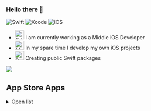 ### Hello there 👋

![Swift](https://img.shields.io/badge/swift-F54A2A?style=for-the-badge&logo=swift&logoColor=white)
![Xcode](https://img.shields.io/badge/Xcode-007ACC?style=for-the-badge&logo=Xcode&logoColor=white)
![iOS](https://img.shields.io/badge/iOS-000000?style=for-the-badge&logo=ios&logoColor=white)
  
- <img src="https://raw.githubusercontent.com/Tarikul-Islam-Anik/Animated-Fluent-Emojis/master/Emojis/Objects/Briefcase.png" alt="Briefcase" width="25" height="25" /> I am currently working as a Middle iOS Developer
- <img src="https://raw.githubusercontent.com/Tarikul-Islam-Anik/Animated-Fluent-Emojis/master/Emojis/People%20with%20professions/Man%20Technologist%20Light%20Skin%20Tone.png" alt="Man Technologist Light Skin Tone" width="25" height="25" /> In my spare time I develop my own iOS projects
- <img src="https://raw.githubusercontent.com/Tarikul-Islam-Anik/Animated-Fluent-Emojis/master/Emojis/Objects/Package.png" alt="Package" width="25" height="25" /> Creating public Swift packages

<picture>
  <source
    srcset="https://github-readme-stats.vercel.app/api?username=moslienko&layout=compact&show_icons=true&hide_rank=true&count_private=true&theme=dark"
    media="(prefers-color-scheme: dark)"
  />
  <source
    srcset="https://github-readme-stats.vercel.app/api?username=moslienko&layout=compact&show_icons=true&hide_rank=true&count_private=true"
    media="(prefers-color-scheme: light), (prefers-color-scheme: no-preference)"
  />
  <img src="https://github-readme-stats.vercel.app/api?username=moslienko&layout=compact&show_icons=true&hide_rank=true&count_private=true" />
</picture>

## App Store Apps
<details>
  <summary>Open list</summary>
  ## 🔗 Emilie Saver
![Static Badge](https://img.shields.io/badge/%2015%2B-blue?logo=ios&logoColor=white)
![Static Badge](https://img.shields.io/badge/Swift-orange?logo=swift&logoColor=white)
![Static Badge](https://img.shields.io/badge/SwiftUI-darkblue)
![Static Badge](https://img.shields.io/badge/MVC-grey)
![Static Badge](https://img.shields.io/badge/Core_Data-green?logo=database)

* [Emilie Saver](https://apps.apple.com/ru/app/emiliesaver/id6477340392) is a personal organizer to save, manage and synchronize information in one convenient place. With this application, easily save links, images, notes and more so you can access them anytime, anywhere. Synchronization between devices in iCloud, created an extension for sharings. Access to advanced features through subscription services.
![Screenshots](https://i.imgur.com/IrbNFlf.png)

## 🚶‍♂️ Walking Route App
![Static Badge](https://img.shields.io/badge/%2014%2B-blue?logo=ios&logoColor=white)
![Static Badge](https://img.shields.io/badge/Swift-orange?logo=swift&logoColor=white)
![Static Badge](https://img.shields.io/badge/SwiftUI-darkblue)
![Static Badge](https://img.shields.io/badge/MVC-grey)
![Static Badge](https://img.shields.io/badge/Firebase-red?logo=firebase&logoColor=white)

* [Walking Route App](https://apps.apple.com/app/walking-route-app/id6447520112) is an app for creating individual routes for walking based on preferences and interests. The algorithm of routes generation, registration, authorization, saving routes to profile is implemented. Support push notifications. Access to all features through auto-renewable subscription. Most of the application parameters can be remote configured through the admin panel.
![Screenshots](https://i.imgur.com/GYZ8j8d.png)

## 🌙 Diary Of My Dreams
![Static Badge](https://img.shields.io/badge/%2012%2B-blue?logo=ios&logoColor=white)
![Static Badge](https://img.shields.io/badge/Swift-orange?logo=swift&logoColor=white)
![Static Badge](https://img.shields.io/badge/UIKit-red)
![Static Badge](https://img.shields.io/badge/MVVM-grey)
![Static Badge](https://img.shields.io/badge/Realm-purple?logo=realm)

* [Diary Of My Dreams](https://apps.apple.com/app/diary-of-my-dreams/id1485091289) is an advanced dream recording app. Backup system, data export, statistics screens, audio recording are implemented. Supports dark theme. Widgets, notifications and more are available. In-app purchase of the full version.  
![Screenshots](https://i.imgur.com/Lodnlg3.png)

## 💤 Sleep Time Calc
![Static Badge](https://img.shields.io/badge/%2014%2B-blue?logo=ios&logoColor=white)
![Static Badge](https://img.shields.io/badge/Swift-orange?logo=swift&logoColor=white)
![Static Badge](https://img.shields.io/badge/SwiftUI-darkblue)
![Static Badge](https://img.shields.io/badge/MVC-grey)
![Static Badge](https://img.shields.io/badge/Core_Data-green?logo=database)

* [Sleep Time Calc](https://apps.apple.com/app/sleep-time-calc/id1480080607) is a sleep time calculator to help calculate the optimal time to wake up and fall asleep and customize sleep cycles.
![Screenshots](https://i.imgur.com/IgAJ5Vf.png)

## 🧘‍♂️ Avirati
![Static Badge](https://img.shields.io/badge/%2014%2B-blue?logo=ios&logoColor=white)
![Static Badge](https://img.shields.io/badge/Swift-orange?logo=swift&logoColor=white)
![Static Badge](https://img.shields.io/badge/UIKit-red)
![Static Badge](https://img.shields.io/badge/MVC-grey)
![Static Badge](https://img.shields.io/badge/Core_Data-green?logo=database)
![Static Badge](https://img.shields.io/badge/Firebase-red?logo=firebase&logoColor=white)

* [Avirati](https://apps.apple.com/app/avirati/id1453122625) is a meditation app, where you can choose a sound from the collection, create your own mix of sounds or start meditating in silence. For meditation is customizable interval and duration, as well as their sounds. It has statistics, a widget, and Siri Shortcut. In-app purchase of the full version.
 ![Screenshots](https://i.imgur.com/8Z55G26.png)

## 🚌 Transport of Barnaul
![Static Badge](https://img.shields.io/badge/%2011%2B-blue?logo=ios&logoColor=white)
![Static Badge](https://img.shields.io/badge/watchOS_4.3%2B-blue?logo=apple&logoColor=white)
![Static Badge](https://img.shields.io/badge/Swift-orange?logo=swift&logoColor=white)
![Static Badge](https://img.shields.io/badge/UIKit-red)
![Static Badge](https://img.shields.io/badge/MVC-grey)
![Static Badge](https://img.shields.io/badge/Core_Data-green?logo=database)

* [Transport of Barnaul](https://apps.apple.com/app/barnaul-public-transport/id1452430457) is an application for getting current information about public transport in one particular city.
 ![Screenshots](https://i.imgur.com/3nsrNpz.png)
  </details>